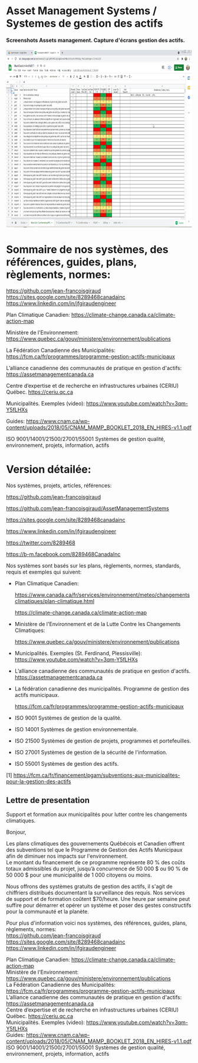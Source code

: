 # Asset Management Systems / Systemes de gestion des actifs

#### Screenshots Assets management. Capture d'écrans gestion des actifs. 
<img src="1-AM-municipal.png" width="640" height="480">

# Sommaire de nos systèmes, des références, guides, plans, règlements, normes: 
  
https://github.com/jean-francoisgiraud    https://sites.google.com/site/8289468canadainc   https://www.linkedin.com/in/jfgiraudengineer  

Plan Climatique Canadien:  https://climate-change.canada.ca/climate-action-map  

Ministère de l'Environnement:  https://www.quebec.ca/gouv/ministere/environnement/publications  

La Fédération Canadienne des Municipalités:  https://fcm.ca/fr/programmes/programme-gestion-actifs-municipaux  

L’alliance canadienne des communautés de pratique en gestion d'actifs: https://assetmanagementcanada.ca  

Centre d’expertise et de recherche en infrastructures urbaines (CERIU) Québec. https://ceriu.qc.ca  

Municipalités. Exemples (video):  https://www.youtube.com/watch?v=3qm-Y5fLHXs  

Guides:  https://www.cnam.ca/wp-content/uploads/2018/05/CNAM_MAMP_BOOKLET_2018_EN_HIRES-v1.1.pdf   

ISO 9001/14001/21500/27001/55001 Systèmes de gestion qualité, environnement, projets, information, actifs  

# Version détailée:  

Nos systèmes, projets, articles, références:  

https://github.com/jean-francoisgiraud  

https://github.com/jean-francoisgiraud/AssetManagementSystems  

https://sites.google.com/site/8289468canadainc  

https://www.linkedin.com/in/jfgiraudengineer  

https://twitter.com/8289468  

https://b-m.facebook.com/8289468CanadaInc  
 

Nos systèmes sont basés sur les plans, règlements, normes, standards, requis et exemples qui suivent:  

- Plan Climatique Canadien:  

   https://www.canada.ca/fr/services/environnement/meteo/changementsclimatiques/plan-climatique.html  

   https://climate-change.canada.ca/climate-action-map  

- Ministère de l'Environnement et de la Lutte Contre les Changements Climatiques:  

   https://www.quebec.ca/gouv/ministere/environnement/publications  

- Municipalités. Exemples (St. Ferdinand, Plessisville): https://www.youtube.com/watch?v=3qm-Y5fLHXs  

- L’alliance canadienne des communautés de pratique en gestion d'actifs. https://assetmanagementcanada.ca  

- La fédération canadienne des municipalités. Programme de gestion des actifs municipaux.  

   https://fcm.ca/fr/programmes/programme-gestion-actifs-municipaux  

- ISO 9001	Systèmes de gestion de la qualité.  

- ISO 14001	Systèmes de gestion environnementale.  

- ISO 21500	Systèmes de gestion de projets, programmes et portefeuilles.  

- ISO 27001	Systèmes de gestion de la sécurité de l'information.  

- ISO 55001	Systèmes de gestion des actifs.  

 
[1] https://fcm.ca/fr/financement/pgam/subventions-aux-municipalites-pour-la-gestion-des-actifs  

 
## Lettre de presentation

Support et formation aux municipalités pour lutter contre les changements climatiques.  
 
Bonjour,  
 
Les plans climatiques des gouvernements Québécois et Canadien offrent des subventions tel que le Programme de Gestion des Actifs Municipaux afin de diminuer nos impacts sur l'environnement.  
Le montant du financement de ce programme représente 80 % des coûts totaux admissibles du projet, jusqu’à concurrence de 50 000 $ ou 90 % de 50 000 $ pour une municipalité de 1 000 citoyens ou moins.  
 
Nous offrons des systèmes gratuits de gestion des actifs, il s'agit de chiffriers distribués documentant la surveillance des requis. 
Nos services de support et de formation coûtent $70/heure. Une heure par semaine peut suffire pour démarrer et opérer un système et poser des gestes constructifs pour la communauté et la planète.  
 
Pour plus d'information voici nos systèmes, des références, guides, plans, règlements, normes:  
https://github.com/jean-francoisgiraud    https://sites.google.com/site/8289468canadainc   https://www.linkedin.com/in/jfgiraudengineer  
 
Plan Climatique Canadien:  https://climate-change.canada.ca/climate-action-map  
Ministère de l'Environnement:  https://www.quebec.ca/gouv/ministere/environnement/publications  
La Fédération Canadienne des Municipalités:  https://fcm.ca/fr/programmes/programme-gestion-actifs-municipaux  
L’alliance canadienne des communautés de pratique en gestion d'actifs: https://assetmanagementcanada.ca  
Centre d’expertise et de recherche en infrastructures urbaines (CERIU) Québec. https://ceriu.qc.ca  
Municipalités. Exemples (video):  https://www.youtube.com/watch?v=3qm-Y5fLHXs  
Guides:  https://www.cnam.ca/wp-content/uploads/2018/05/CNAM_MAMP_BOOKLET_2018_EN_HIRES-v1.1.pdf   
ISO 9001/14001/21500/27001/55001 Systèmes de gestion qualité, environnement, projets, information, actifs  
 

